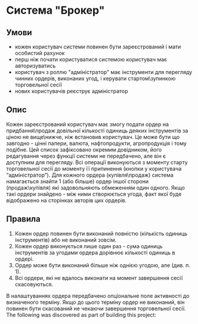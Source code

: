# Система "Брокер"

## Умови
- кожен користувач системи повинен бути зареєстрований і мати особистий рахунок
- перш ніж почати користуватися системою користувач має авторизуватись
- користувач з роллю "адміністратор" має інструменти для перегляду чинних ордерів, виконаних угод, і
  керувати стартом\зупинкою торговельної сесії
- нових користувачів реєструє адміністратор

## Опис
Кожен зареєстрований користувач має змогу подати ордер на
придбання\продаж довільної кількості одиниць деяких інструментів за
ціною не вище\нижче, ніж встановив користувач.
Це може бути що завгодно - цінні папери, валюта, нафтопродукти,
агропродукція і тому подібне. Цей список зафіксовано окремим довідником, 
його редагування через функції системи не передбачено, але він є доступним для перегляду.
Всі операції виконуються з моменту старту торговельної сесії до моменту її припинення
(кнопки у користувача “адміністратор”). Для кожного ордера (купівля\продаж) система
намагається знайти 1 (або більше) ордер іншої сторони (продаж\купівля) які задовольняють
обмеженням один одного. Якщо такі ордери знайдено - між ними створюється угода, факт якої
буде відображено на сторінках авторів цих ордерів.

## Правила
1. Кожен ордер повинен бути виконаний повністю (кількість одиниць інструментів) або не виконаний зовсім.
2. Кожен ордер виконується лише один раз - сума одиниць інструментів за угодами ордера дорівнює
кількості одиниць в ордері.
3. Ордер може бути виконаний більше ніж однією угодою, але (див. п. 1).
4. Всі ордери, які не вдалось виконати на момент завершення сесії скасовуються.

В налаштуваннях ордера передбачено опціональне поле активності
до визначеного терміну. Якщо до цього терміну ордер не виконаний,
він повинен бути скасований не чекаючи завершення торговельної сесії.
The following was discovered as part of building this project:
